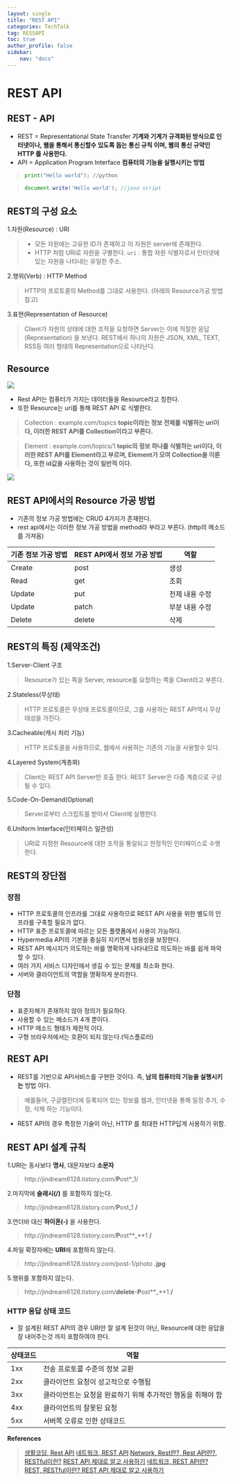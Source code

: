 ```yaml
---
layout: single
title: "REST API"
categories: TechTalk
tag: RESSAPI
toc: true
author_profile: false
sidebar: 
    nav: "docs"
---
```

# REST API 
## REST - API

- REST = Representational State Transfer
  **기계와 기계가 규격화된 방식으로 인터넷이나, 웹을 통해서 통신할수 있도록 돕는 통신 규칙 이며, 웹의 통신 규약인HTTP 를 사용한다.**
- API = Application Program Interface
  **컴퓨터의 기능을 실행시키는 방법**

> ```python
> print("Hello world"); //python
> ```

> ```javascript
> document.write('Hello world'); //java script
> ```

## REST의 구성 요소
1.자원(Resource) : URI
> - 모든 자원에는 고유한 ID가 존재하고 이 자원은 server에 존재한다.
> - HTTP 처럼 URI로 자원을 구별한다. 
  `uri` : 통합 자원 식별자로서 인터넷에 있는 자원을 나타내는 유일한 주소.

2.행위(Verb) : HTTP Method
> HTTP의 프로토콜의 Method를 그대로 사용한다. (아래의 Resource가공 방법 참고)

3.표현(Representation of Resource)
> Client가 자원의 상태에 대한 조작을 요청하면 Server는 이에 적절한 응답(Representation) 을 보낸다.
> REST에서 하나의 자원은 JSON, XML, TEXT, RSS등 여러 형태의 Representation으로 나타난다. 

## Resource

![](https://github.com/jindream6128/jindream6128.github.io/blob/main/_images/%EC%98%88%EC%8B%9C.JPG?raw=true)

- Rest API는 컴퓨터가 가지는 데이터들을 Resource라고 칭한다.
- 또한 Resource는 uri를 통해 REST API 로 식별한다.


> Collection : example.com/topics
> **topic이라는 정보 전체를 식별하는 uri이다, 이러한 REST API를 Collection이라고 부른다.**

> Element : example.com/topics/1
> **topic의 정보 하나를 식별하는 uri이다, 이러한 REST API를 Element라고 부르며, Element가 모여 Collection을 이룬다, 또한 id값을 사용하는 것이 일반적 이다.**

![](https://github.com/jindream6128/jindream6128.github.io/blob/main/_images/%EC%A0%95%EB%B3%B4%EA%B0%80%EA%B3%B5%EB%B0%A9%EB%B2%95.JPG?raw=true)

## REST API에서의 Resource 가공 방법

- 기존의 정보 가공 방법에는 CRUD 4가지가 존재한다.
- rest api에서는 이러한 정보 가공 방법을 method라 부라고 부른다. (http의 메소드를 가져옴)

|기존 정보 가공 방법| REST API에서 정보 가공 방법 | 역할 |
|----|----|----|
| Create | post | 생성 |
| Read | get | 조회 |
| Update | put | 전제 내용 수정 |
| Update | patch| 부분 내용 수정 |
| Delete | delete | 삭제 |

## REST의 특징 (제약조건)

1.Server-Client 구조
> Resource가 있는 쪽을 Server, resource를 요청하는 쪽을 Client라고 부른다. 

2.Stateless(무상태)
> HTTP 프로토콜은 무상태 프로토콜이므로, 그를 사용하는 REST API역시 무상태성을 가진다.

3.Cacheable(캐시 처리 기능)
> HTTP 프로토콜을 사용하므로, 웹에서 사용하는 기존의 기능을 사용할수 있다.

4.Layered System(계층화)
> Client는 REST API Server만 호출 한다.
> REST Server은 다중 계층으로 구성될 수 있다.

5.Code-On-Demand(Optional)
> Server로부터 스크립트를 받아서 Client에 실행한다.

6.Uniform Interface(인터페이스 일관성)
> URI로 지정한 Resource에 대한 조작을 통일되고 한정적인 인터페이스로 수행한다. 

## REST의 장단점

### 장점
- HTTP 프로토콜의 인프라를 그대로 사용하므로 REST API 사용을 위한 별도의 인프라를 구축할 필요가 없다. 
- HTTP 표준 프로토콜에 따르는 모든 플랫폼에서 사용이 가능하다. 
- Hypermedia API의 기본을 충실히 지키면서 범용성을 보장한다. 
- REST API 메시지가 의도하는 바를 명확하게 나타내므로 의도하는 바를 쉽게 파악할 수 있다.
- 여러 가지 서비스 디자인에서 생길 수 있는 문제를 최소화 한다.
- 서버와 클라이언트의 역할을 명확하게 분리한다.

### 단점
- 표준자체가 존재하지 않아 정의가 필요하다.
- 사용할 수 있는 메소드가 4개 뿐이다.
- HTTP 메소드 형태가 제한적 이다.
- 구형 브라우저에서는 호환이 되지 않는다.(익스플로러)

## REST API
- REST를 기반으로 API서비스를 구현한 것이다. 즉, **남의 컴퓨터의 기능을 실행시키는** 방법 이다.

> 예를들어, 구글캘린더에 등록되어 있는 정보를 웹과, 인터넷을 통해 일정 추가, 수정, 삭제 하는 기능이다. 

- REST API의 경우 특정한 기술이 아닌, HTTP 를 최대한 HTTP답게 사용하기 위함.

## REST API 설계 규칙
1.URI는 동사보다 **명사**, 대문자보다 **소문자**
> <hi>http://</hi>jindream6128.tistory.com/**P**ost*_1/

2.마지막에 **슬래시(/)** 를 포함하지 않는다.
> <hi>http://</hi>jindream6128.tistory.com/**P**ost_1 **/**

3.언더바 대신 **하이폰(-)** 을 사용한다.
> <hi>http://</hi>jindream6128.tistory.com/**P**ost**_**1 **/**

4.파일 확장자에는 **URI**에 포함하지 않는다. 
> <hi>http://</hi>jindream6128.tistory.com/post-1/photo **.jpg**

5.행위를 포함하지 않는다. 
> <hi>http://</hi>jindream6128.tistory.com/**delete**-**P**ost**_**1 **/**


### HTTP 응답 상태 코드

- 잘 설계된 REST API의 경우 URI만 잘 설계 된것이 아닌, Resource에 대한 응답을 잘 내어주는것 까지 포함하여야 한다. 

|상태코드|역할|
|---|---|
|1xx|전송 프로토콜 수준의 정보 교환|
|2xx|클라이언트 요청이 성고적으로 수행됨|
|3xx|클라이언트는 요청을 완료하기 위해 추가적인 행동을 취해야 함|
|4xx|클라이언트의 잘못된 요청|
|5xx|서버쪽 오류로 인한 상태코드|

 **References**
> [생활코딩, Rest API](https://www.youtube.com/watch?v=PmY3dWcCxXI&t=713s)
> [네트워크, REST API](https://velog.io/@guswns3371%EB%84%A4%ED%8A%B8%EC%9B%8C%ED%81%AC-REST-API)
> [Network, Rest란?, Rest API란?, RESTful이란?](https://gmlwjd9405.github.io/2018/09/21/rest-and-restful.html)
> [REST API 제대로 알고 사용하기](https://meetup.toast.com/posts/92)
> [네트워크, REST API란? REST, RESTful이란? ](https://khj93.tistory.com/entry/%EB%84%A4%ED%8A%B8%EC%9B%8C%ED%81%AC-REST-API%EB%9E%80-REST-RESTful%EC%9D%B4%EB%9E%80)
> [REST API 제대로 알고 사용하기](https://meetup.toast.com/posts/92)